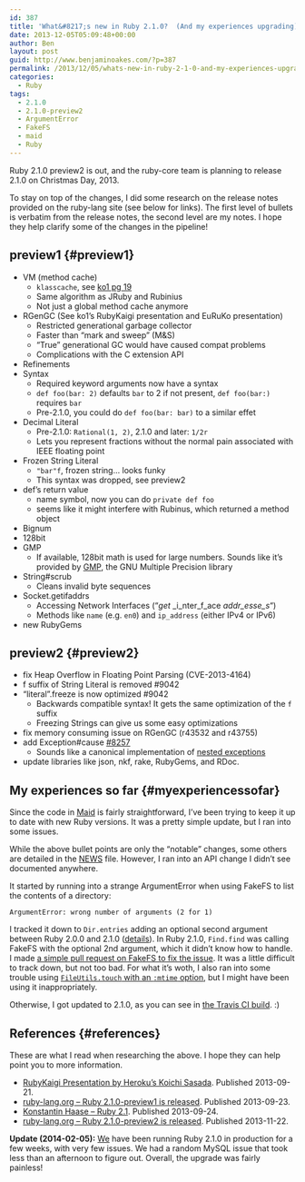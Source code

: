 ```yaml
---
id: 387
title: 'What&#8217;s new in Ruby 2.1.0?  (And my experiences upgrading)'
date: 2013-12-05T05:09:48+00:00
author: Ben
layout: post
guid: http://www.benjaminoakes.com/?p=387
permalink: /2013/12/05/whats-new-in-ruby-2-1-0-and-my-experiences-upgrading/
categories:
  - Ruby
tags:
  - 2.1.0
  - 2.1.0-preview2
  - ArgumentError
  - FakeFS
  - maid
  - Ruby
---
```

Ruby 2.1.0 preview2 is out, and the ruby-core team is planning to release 2.1.0 on Christmas Day, 2013.

To stay on top of the changes, I did some research on the release notes provided on the ruby-lang site (see below for links). The first level of bullets is verbatim from the release notes, the second level are my notes. I hope they help clarify some of the changes in the pipeline!

## preview1 {#preview1}

  * VM (method cache) 
      * `klasscache`, see [ko1 pg 19](http://www.atdot.net/~ko1/activities/toruby05-ko1.pdf#19)
      * Same algorithm as JRuby and Rubinius
      * Not just a global method cache anymore
  * RGenGC (See ko1&#8217;s RubyKaigi presentation and EuRuKo presentation) 
      * Restricted generational garbage collector
      * Faster than &#8220;mark and sweep&#8221; (M&S)
      * &#8220;True&#8221; generational GC would have caused compat problems
      * Complications with the C extension API
  * Refinements
  * Syntax 
      * Required keyword arguments now have a syntax
      * `def foo(bar: 2)` defaults `bar` to 2 if not present, `def foo(bar:)` requires `bar`
      * Pre-2.1.0, you could do `def foo(bar: bar)` to a similar effet
  * Decimal Literal 
      * Pre-2.1.0: `Rational(1, 2)`, 2.1.0 and later: `1/2r`
      * Lets you represent fractions without the normal pain associated with IEEE floating point
  * Frozen String Literal 
      * `"bar"f`, frozen string&#8230; looks funky
      * This syntax was dropped, see preview2
  * def&#8217;s return value 
      * name symbol, now you can do `private def foo`
      * seems like it might interfere with Rubinus, which returned a method object
  * Bignum
  * 128bit
  * GMP 
      * If available, 128bit math is used for large numbers. Sounds like it&#8217;s provided by [GMP](https://gmplib.org/), the GNU Multiple Precision library
  * String#scrub 
      * Cleans invalid byte sequences
  * Socket.getifaddrs 
      * Accessing Network Interfaces (&#8220;_get_ _i_nter_f_ace _addr_esse_s_&#8220;)
      * Methods like `name` (e.g. `en0`) and `ip_address` (either IPv4 or IPv6)
  * new RubyGems

## preview2 {#preview2}

  * fix Heap Overflow in Floating Point Parsing (CVE-2013-4164)
  * f suffix of String Literal is removed #9042
  * &#8220;literal&#8221;.freeze is now optimized #9042 
      * Backwards compatible syntax! It gets the same optimization of the `f` suffix
      * Freezing Strings can give us some easy optimizations
  * fix memory consuming issue on RGenGC (r43532 and r43755)
  * add Exception#cause [#8257](https://bugs.ruby-lang.org/issues/8257) 
      * Sounds like a canonical implementation of [nested exceptions](http://c2.com/ppr/wiki/JavaIdioms/NestedException.html)
  * update libraries like json, nkf, rake, RubyGems, and RDoc.

## My experiences so far {#myexperiencessofar}

Since the code in [Maid](https://github.com/benjaminoakes/maid) is fairly straightforward, I&#8217;ve been trying to keep it up to date with new Ruby versions. It was a pretty simple update, but I ran into some issues.

While the above bullet points are only the &#8220;notable&#8221; changes, some others are detailed in the [NEWS](https://github.com/ruby/ruby/blob/trunk/NEWS) file. However, I ran into an API change I didn&#8217;t see documented anywhere.

It started by running into a strange ArgumentError when using FakeFS to list the contents of a directory:

<pre><code class="no-highlight">ArgumentError: wrong number of arguments (2 for 1)
</code></pre>

I tracked it down to `Dir.entries` adding an optional second argument between Ruby 2.0.0 and 2.1.0 ([details](http://ruby-doc.org/core-2.1.0/Dir.html)). In Ruby 2.1.0, `Find.find` was calling FakeFS with the optional 2nd argument, which it didn&#8217;t know how to handle. I made [a simple pull request on FakeFS to fix the issue](https://github.com/defunkt/fakefs/pull/209). It was a little difficult to track down, but not too bad. For what it&#8217;s woth, I also ran into some trouble using [`FileUtils.touch` with an `:mtime` option](https://github.com/benjaminoakes/maid/blob/d08b80814178122c9d379985d034103356363ef5/spec/lib/maid/tools_spec.rb#L582), but I might have been using it inappropriately.

Otherwise, I got updated to 2.1.0, as you can see in [the Travis CI build](https://travis-ci.org/benjaminoakes/maid/jobs/14963536). :)

## References {#references}

These are what I read when researching the above. I hope they can help point you to more information.

  * [RubyKaigi Presentation by Heroku&#8217;s Koichi Sasada](http://www.atdot.net/~ko1/activities/toruby05-ko1.pdf). Published 2013-09-21.
  * [ruby-lang.org &#8211; Ruby 2.1.0-preview1 is released](https://www.ruby-lang.org/en/news/2013/09/23/ruby-2-1-0-preview1-is-released/). Published 2013-09-23.
  * [Konstantin Haase &#8211; Ruby 2.1](http://rkh.im/ruby-2.1). Published 2013-09-24.
  * [ruby-lang.org &#8211; Ruby 2.1.0-preview2 is released](https://www.ruby-lang.org/en/news/2013/11/22/ruby-2-1-0-preview2-is-released/). Published 2013-11-22.

**Update (2014-02-05):** [We](http://continuity.net/) have been running Ruby 2.1.0 in production for a few weeks, with very few issues. We had a random MySQL issue that took less than an afternoon to figure out. Overall, the upgrade was fairly painless!